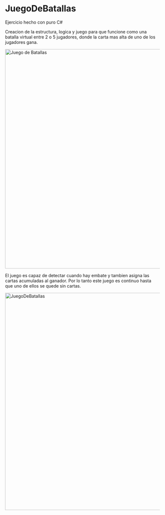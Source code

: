 # JuegoDeBatallas
Ejercicio hecho con puro C#

Creacion de la estructura, logica y juego para que funcione como una batalla virtual entre 2 o 5 jugadores, donde la carta mas alta de uno de los jugadores gana. 

<img width="713" alt="Juego de Batallas" src="https://github.com/MaxDanna26/JuegoDeBatallas/assets/123936123/e456b5e1-f529-4d65-94e0-d7ffe6851650">


El juego es capaz de detectar cuando hay embate y tambien asigna las cartas acumuladas al ganador. 
Por lo tanto este juego es continuo hasta que uno de ellos se quede sin cartas.

<img width="706" alt="JuegoDeBatallas" src="https://github.com/MaxDanna26/JuegoDeBatallas/assets/123936123/1c13bf13-b612-4d42-8f7b-43ce7d7d0639">

